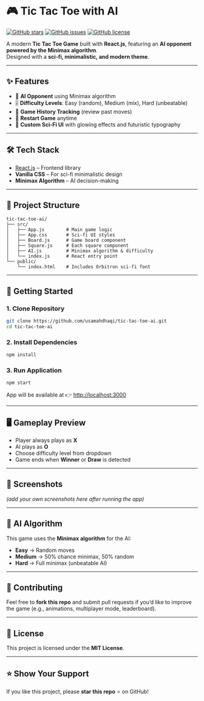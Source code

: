 # 🎮 Tic Tac Toe with AI

[![GitHub stars](https://img.shields.io/github/stars/usamahdhaqi/tic-tac-toe-ai?style=for-the-badge)](https://github.com/usamahdhaqi/tic-tac-toe-ai/stargazers)
[![GitHub issues](https://img.shields.io/github/issues/usamahdhaqi/tic-tac-toe-ai?style=for-the-badge)](https://github.com/usamahdhaqi/tic-tac-toe-ai/issues)
[![GitHub license](https://img.shields.io/github/license/usamahdhaqi/tic-tac-toe-ai?style=for-the-badge)](https://github.com/usamahdhaqi/tic-tac-toe-ai/blob/main/LICENSE)

A modern **Tic Tac Toe Game** built with **React.js**, featuring an **AI opponent powered by the Minimax algorithm**.  
Designed with a **sci-fi, minimalistic, and modern theme**.

---

## ✨ Features

- 🤖 **AI Opponent** using Minimax algorithm  
- 🎚️ **Difficulty Levels**: Easy (random), Medium (mix), Hard (unbeatable)  
- 📜 **Game History Tracking** (review past moves)  
- 🔄 **Restart Game** anytime  
- 🎨 **Custom Sci-Fi UI** with glowing effects and futuristic typography  

---

## 🛠️ Tech Stack

- [React.js](https://react.dev/) – Frontend library  
- **Vanilla CSS** – For sci-fi minimalistic design  
- **Minimax Algorithm** – AI decision-making  

---

## 📂 Project Structure

```
tic-tac-toe-ai/
├── src/
│   ├── App.js        # Main game logic
│   ├── App.css       # Sci-fi UI styles
│   ├── Board.js      # Game board component
│   ├── Square.js     # Each square component
│   ├── AI.js         # Minimax algorithm & difficulty
│   └── index.js      # React entry point
└── public/
    └── index.html    # Includes Orbitron sci-fi font
```

---

## 🚀 Getting Started

### 1. Clone Repository
```bash
git clone https://github.com/usamahdhaqi/tic-tac-toe-ai.git
cd tic-tac-toe-ai
```

### 2. Install Dependencies
```bash
npm install
```

### 3. Run Application
```bash
npm start
```

App will be available at 👉 [http://localhost:3000](http://localhost:3000)

---

## 🖥️ Gameplay Preview

- Player always plays as **X**  
- AI plays as **O**  
- Choose difficulty level from dropdown  
- Game ends when **Winner** or **Draw** is detected  

---

## 📸 Screenshots

*(add your own screenshots here after running the app)*  

---

## 🧠 AI Algorithm

This game uses the **Minimax algorithm** for the AI:
- **Easy** → Random moves  
- **Medium** → 50% chance minimax, 50% random  
- **Hard** → Full minimax (unbeatable AI)  

---

## 🤝 Contributing

Feel free to **fork this repo** and submit pull requests if you’d like to improve the game (e.g., animations, multiplayer mode, leaderboard).

---

## 📜 License

This project is licensed under the **MIT License**.

---

## ⭐ Show Your Support

If you like this project, please **star this repo** ⭐ on GitHub!
